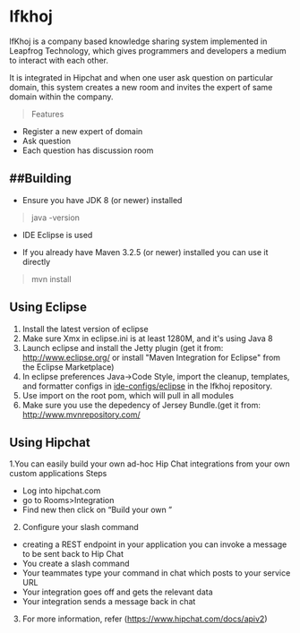 # lfkhoj
lfKhoj is a company based knowledge sharing system implemented in Leapfrog Technology, which gives programmers and developers a medium to interact with each other.

It is integrated in Hipchat and when one user ask question on particular domain, this system creates a new room and invites the expert of same domain within the company.

> Features
* Register a new expert of domain
* Ask question
* Each question has discussion room


##Building
------------------------

*  Ensure you have JDK 8 (or newer) installed

> java -version

*  IDE Eclipse is used

*  If you already have Maven 3.2.5 (or newer) installed you can use it directly

> mvn install

Using Eclipse
-------------
1. Install the latest version of eclipse
2. Make sure Xmx in eclipse.ini is at least 1280M, and it's using Java 8
3. Launch eclipse and install the Jetty plugin
   (get it from: http://www.eclipse.org/
   or install "Maven Integration for Eclipse" from the Eclipse Marketplace)
4. In eclipse preferences Java->Code Style, import the cleanup, templates, and
   formatter configs in [ide-configs/eclipse](https://github.com/lfkhoj) in the lfkhoj repository.
5. Use import on the root pom, which will pull in all modules
6. Make sure you use the depedency of Jersey Bundle.(get it from: http://www.mvnrepository.com/


Using Hipchat
-------------
1.You can easily build your own ad-hoc Hip Chat integrations from your own custom applications
Steps  
  *  Log into hipchat.com
  *  go to Rooms>Integration
  *  Find new then click on “Build your own ”
2. Configure  your slash command
  *  creating a REST endpoint in your application you can invoke a message to be sent back to Hip Chat
  *  You create a slash command 
  *  Your teammates type your command in chat which posts to your service URL
  *  Your integration goes off and gets the relevant data
  *  Your integration sends a message back in chat
3.  For more information, refer (https://www.hipchat.com/docs/apiv2)


